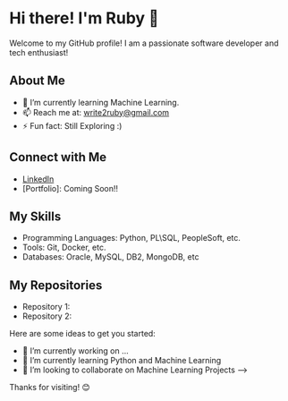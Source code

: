 # Hi there! I'm Ruby 👋
Welcome to my GitHub profile!
I am a passionate software developer and tech enthusiast!

## About Me
- 🌱 I’m currently learning Machine Learning.
- 📫 Reach me at: write2ruby@gmail.com
- ⚡ Fun fact: Still Exploring :)

## Connect with Me
- [LinkedIn](https://www.linkedin.com/in/ruby-u-42b13924/)
- [Portfolio]: Coming Soon!!

## My Skills
- Programming Languages: Python, PL\SQL, PeopleSoft, etc.
- Tools: Git, Docker, etc.
- Databases: Oracle, MySQL, DB2, MongoDB, etc

## My Repositories
- Repository 1:
- Repository 2:

Here are some ideas to get you started:

- 🔭 I’m currently working on ...
- 🌱 I’m currently learning Python and Machine Learning
- 👯 I’m looking to collaborate on Machine Learning Projects
-->

Thanks for visiting! 😊
